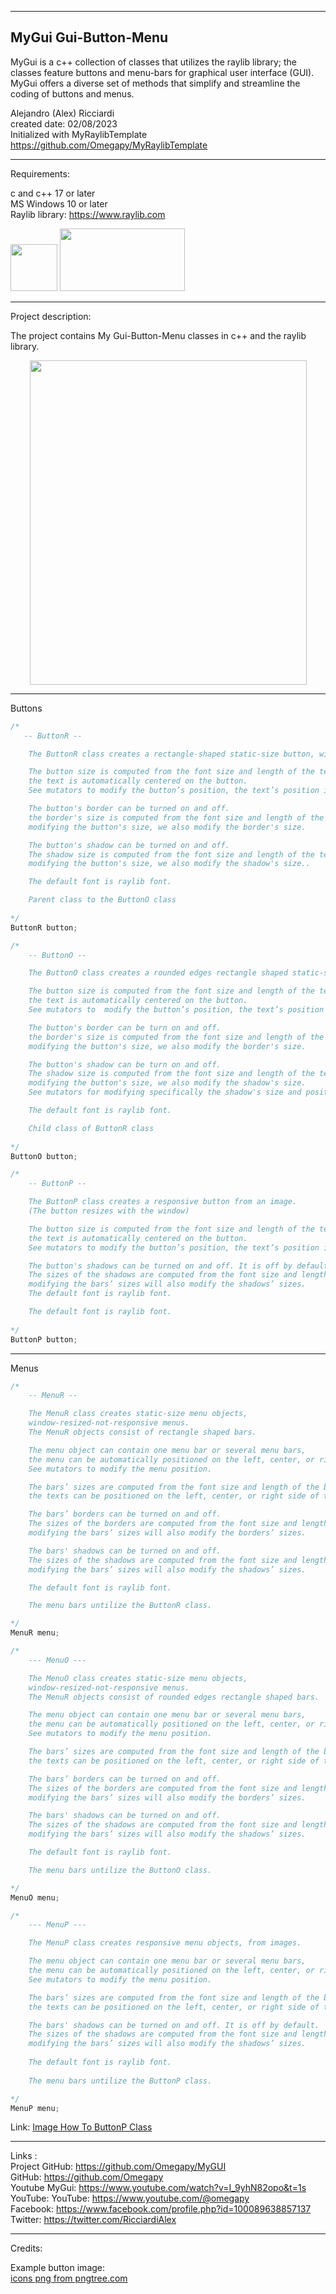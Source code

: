 -----------------------------------------------------------------------------------------------------------------------------
MyGui     Gui-Button-Menu 
-----------------------------------------------------------------------------------------------------------------------------

MyGui is a c++ collection of classes that utilizes the raylib library; 
the classes feature buttons and menu-bars for graphical user interface (GUI).
MyGui offers a diverse set of methods that simplify and streamline the coding of buttons and menus.

Alejandro (Alex) Ricciardi  
created date: 02/08/2023  
Initialized with MyRaylibTemplate  
https://github.com/Omegapy/MyRaylibTemplate  

-----------------------------------------------------------------------------------------------------------------------------
Requirements:  

c and c++ 17 or later    
MS Windows 10 or later   
Raylib library: https://www.raylib.com  

<p align="left">
  <img width="75" height="75" src="https://user-images.githubusercontent.com/121726699/215234958-2659b12a-4181-4f6b-a757-3e868244192e.png">
  <img width="200" height="100" src="https://user-images.githubusercontent.com/121726699/215234968-9f5961e4-8ca0-4f4e-acdc-53c1817547dd.png">
</p>

-----------------------------------------------------------------------------------------------------------------------------
Project description:

The project contains My Gui-Button-Menu classes in c++ and the raylib library.

<p align="center">
 <img width="443" height="519"src="https://user-images.githubusercontent.com/121726699/225176364-845df742-e397-4d19-8815-b6afbe207293.PNG">
</p>

-----------------------------------------------------------------------------------------------------------------------------
Buttons

~~~c++
/*
   -- ButtonR --

    The ButtonR class creates a rectangle-shaped static-size button, window-resized-not-responsive button.

    The button size is computed from the font size and length of the text;
    the text is automatically centered on the button.
    See mutators to modify the button’s position, the text’s position in the button, and the button’s size.

    The button's border can be turned on and off.
    the border's size is computed from the font size and length of the text;
    modifying the button's size, we also modify the border's size.

    The button's shadow can be turned on and off.
    The shadow size is computed from the font size and length of the text;
    modifying the button's size, we also modify the shadow's size..

    The default font is raylib font.

    Parent class to the ButtonO class
   
*/
ButtonR button;
~~~
~~~c++
/*
    -- ButtonO --

    The ButtonO class creates a rounded edges rectangle shaped static-size button, window-resized-not-responsive button.

    The button size is computed from the font size and length of the text;
    the text is automatically centered on the button.
    See mutators to  modify the button’s position, the text’s position in the button, and the button’s size.

    The button's border can be turn on and off.
    the border's size is computed from the font size and length of the text;
    modifying the button's size, we also modify the border's size.

    The button's shadow can be turn on and off.
    The shadow size is computed from the font size and length of the text;
    modifying the button's size, we also modify the shadow's size.
    See mutators for modifying specifically the shadow's size and position.

    The default font is raylib font.

    Child class of ButtonR class
    
*/
ButtonO button;
~~~
~~~c++
/*
    -- ButtonP --

    The ButtonP class creates a responsive button from an image.
    (The button resizes with the window)

    The button size is computed from the font size and length of the text;
    the text is automatically centered on the button.
    See mutators to modify the button’s position, the text’s position in the button, and the button’s size.

    The button's shadows can be turned on and off. It is off by default.
    The sizes of the shadows are computed from the font size and length of the bar with the longest text;
    modifying the bars’ sizes will also modify the shadows’ sizes.
    The default font is raylib font.

    The default font is raylib font.
    
*/
ButtonP button;
~~~

-----------------------------------------------------------------------------------------------------------------------------
Menus

~~~c++
/*
    -- MenuR --

    The MenuR class creates static-size menu objects,
    window-resized-not-responsive menus.
    The MenuR objects consist of rectangle shaped bars.

    The menu object can contain one menu bar or several menu bars,
    the menu can be automatically positioned on the left, center, or right side of the screen.
    See mutators to modify the menu position.

    The bars’ sizes are computed from the font size and length of the bar with the longest text;
    the texts can be positioned on the left, center, or right side of the bars.

    The bars’ borders can be turned on and off.
    The sizes of the borders are computed from the font size and length of the bar with the longest text;
    modifying the bars’ sizes will also modify the borders’ sizes.

    The bars' shadows can be turned on and off.
    The sizes of the shadows are computed from the font size and length of the bar with the longest text;
    modifying the bars’ sizes will also modify the shadows’ sizes.

    The default font is raylib font.

    The menu bars untilize the ButtonR class.

*/
MenuR menu;
~~~

~~~c++
/*
    --- MenuO ---

    The MenuO class creates static-size menu objects,
    window-resized-not-responsive menus.
    The MenuR objects consist of rounded edges rectangle shaped bars.

    The menu object can contain one menu bar or several menu bars,
    the menu can be automatically positioned on the left, center, or right side of the screen.
    See mutators to modify the menu position.

    The bars’ sizes are computed from the font size and length of the bar with the longest text;
    the texts can be positioned on the left, center, or right side of the bars.

    The bars’ borders can be turned on and off.
    The sizes of the borders are computed from the font size and length of the bar with the longest text;
    modifying the bars’ sizes will also modify the borders’ sizes.

    The bars' shadows can be turned on and off.
    The sizes of the shadows are computed from the font size and length of the bar with the longest text;
    modifying the bars’ sizes will also modify the shadows’ sizes.

    The default font is raylib font.

    The menu bars untilize the ButtonO class.

*/
MenuO menu;
~~~
~~~c++
/*
    --- MenuP ---

    The MenuP class creates responsive menu objects, from images.

    The menu object can contain one menu bar or several menu bars,
    the menu can be automatically positioned on the left, center, or right side of the screen.
    See mutators to modify the menu position.

    The bars’ sizes are computed from the font size and length of the bar with the longest text;
    the texts can be positioned on the left, center, or right side of the bars.

    The bars' shadows can be turned on and off. It is off by default.
    The sizes of the shadows are computed from the font size and length of the bar with the longest text;
    modifying the bars’ sizes will also modify the shadows’ sizes.
    
    The default font is raylib font.
    
    The menu bars untilize the ButtonP class.

*/
MenuP menu;
~~~

Link: <a href='https://github.com/Omegapy/MyButtonClasses/wiki/Image-How-To-ButtonP-Class'>Image How To ButtonP Class</a>


-----------------------------------------------------------------------------------------------------------------------------

Links  :  
Project GitHub: https://github.com/Omegapy/MyGUI  
GitHub: https://github.com/Omegapy   
Youtube MyGui: https://www.youtube.com/watch?v=I_9yhN82opo&t=1s
YouTube: YouTube: https://www.youtube.com/@omegapy  
Facebook: https://www.facebook.com/profile.php?id=100089638857137  
Twitter: https://twitter.com/RicciardiAlex  

-----------------------------------------------------------------------------------------------------------------------------
Credits:

Example button image:  
<a href='https://pngtree.com/so/icons'>icons png from pngtree.com</a>

